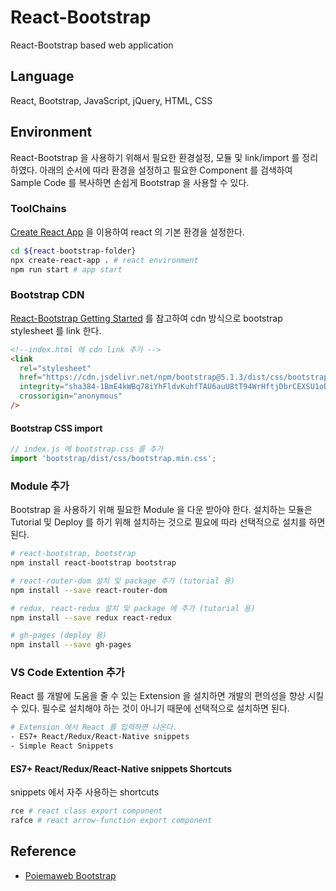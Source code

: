 # React-Bootstrap

React-Bootstrap based web application

## Language

React, Bootstrap, JavaScript, jQuery, HTML, CSS

## Environment

React-Bootstrap 을 사용하기 위해서 필요한 환경설정, 모듈 및 link/import 를 정리하였다. 아래의 순서에 따라 환경을 설정하고 필요한 Component 를 검색하여 Sample Code 를 복사하면 손쉽게 Bootstrap 을 사용할 수 있다. 

### ToolChains

[Create React App](https://en.reactjs.org/docs/create-a-new-react-app.html#create-react-app) 을 이용하여 react 의 기본 환경을 설정한다.

```sh
cd ${react-bootstrap-folder}
npx create-react-app . # react environment
npm run start # app start
```

### Bootstrap CDN

[React-Bootstrap Getting Started](https://react-bootstrap.github.io/getting-started/introduction/) 를 참고하여 cdn 방식으로 bootstrap stylesheet 를 link 한다.

```html
<!--index.html 에 cdn link 추가 -->
<link
  rel="stylesheet"
  href="https://cdn.jsdelivr.net/npm/bootstrap@5.1.3/dist/css/bootstrap.min.css"
  integrity="sha384-1BmE4kWBq78iYhFldvKuhfTAU6auU8tT94WrHftjDbrCEXSU1oBoqyl2QvZ6jIW3"
  crossorigin="anonymous"
/>
```

#### Bootstrap CSS import

```js
// index.js 에 bootstrap.css 를 추가
import 'bootstrap/dist/css/bootstrap.min.css';
```

### Module 추가

Bootstrap 을 사용하기 위해 필요한 Module 을 다운 받아야 한다. 설치하는 모듈은 Tutorial 및 Deploy 를 하기 위해 설치하는 것으로 필요에 따라 선택적으로 설치를 하면 된다.

```sh
# react-bootstrap, bootstrap 
npm install react-bootstrap bootstrap

# react-router-dom 설치 및 package 추가 (tutorial 용)
npm install --save react-router-dom

# redux, react-redux 설치 및 package 에 추가 (tutorial 용)
npm install --save redux react-redux

# gh-pages (deploy 용)
npm install --save gh-pages
```

### VS Code Extention 추가

React 를 개발에 도움을 줄 수 있는 Extension 을 설치하면 개발의 편의성을 향상 시킬 수 있다. 필수로 설치해야 하는 것이 아니기 때문에 선택적으로 설치하면 된다. 

```sh
# Extension 에서 React 를 입력하면 나온다.
- ES7+ React/Redux/React-Native snippets
- Simple React Snippets
```

#### ES7+ React/Redux/React-Native snippets Shortcuts

snippets 에서 자주 사용하는 shortcuts

```sh
rce # react class export component
rafce # react arrow-function export component
```

## Reference

- [Poiemaweb Bootstrap](https://poiemaweb.com/)
